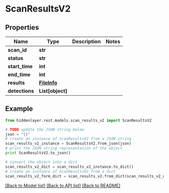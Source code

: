 # ScanResultsV2


## Properties

Name | Type | Description | Notes
------------ | ------------- | ------------- | -------------
**scan_id** | **str** |  | 
**status** | **str** |  | 
**start_time** | **int** |  | 
**end_time** | **int** |  | 
**results** | [**FileInfo**](FileInfo.md) |  | 
**detections** | **List[object]** |  | 

## Example

```python
from hiddenlayer.rest.models.scan_results_v2 import ScanResultsV2

# TODO update the JSON string below
json = "{}"
# create an instance of ScanResultsV2 from a JSON string
scan_results_v2_instance = ScanResultsV2.from_json(json)
# print the JSON string representation of the object
print ScanResultsV2.to_json()

# convert the object into a dict
scan_results_v2_dict = scan_results_v2_instance.to_dict()
# create an instance of ScanResultsV2 from a dict
scan_results_v2_form_dict = scan_results_v2.from_dict(scan_results_v2_dict)
```
[[Back to Model list]](../README.md#documentation-for-models) [[Back to API list]](../README.md#documentation-for-api-endpoints) [[Back to README]](../README.md)


